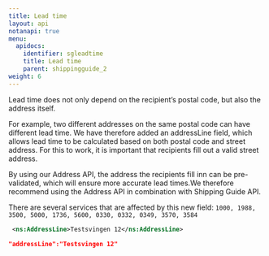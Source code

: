 ```yaml
---
title: Lead time
layout: api
notanapi: true
menu:
  apidocs:
    identifier: sgleadtime
    title: Lead time
    parent: shippingguide_2
weight: 6
---
```

Lead time does not only depend on the recipient’s postal code, but also the address itself.

For example, two different addresses on the same postal code can have different lead time. 
We have therefore added an addressLine field, which allows lead time to be calculated based on both postal code and street address. For this to work, it is important that recipients fill out a valid street address. 

By using our Address API, the address the recipients fill inn can be pre-validated, which will ensure more accurate lead times.We therefore recommend using the Address API in combination with Shipping Guide API. 

There are several services that are affected by this new field: ```1000, 1988, 3500, 5000, 1736, 5600, 0330, 0332, 0349, 3570, 3584```
```xml
 <ns:AddressLine>Testsvingen 12</ns:AddressLine>
 ```

```json
"addressLine":"Testsvingen 12"
 ```
